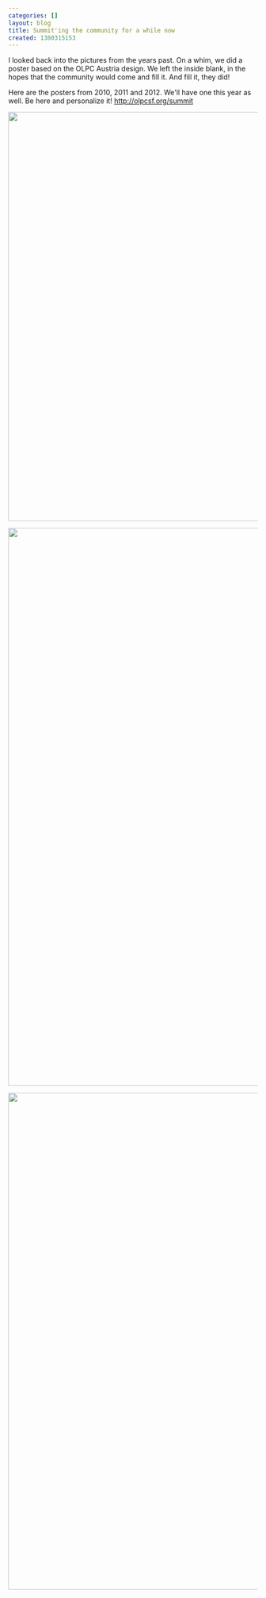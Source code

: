 ```yaml
---
categories: []
layout: blog
title: Summit'ing the community for a while now
created: 1380315153
---
```

<p>I looked back into the pictures from the years past. On a whim, we did a poster based on the OLPC Austria design. We left the inside blank, in the hopes that the community would come and fill it. And fill it, they did!</p>
<p>Here are the posters from 2010, 2011 and 2012. We&#39;ll have one this year as well. Be here and personalize it! <a href="http://olpcsf.org/summit" target="_blank">http://olpcsf.org/summit</a></p>
<p><img alt="" src="{{ site.baseurl }}/sites/default/files/u8/2010poster.jpg" style="width: 747px; height: 825px;" /></p>
<p><img alt="" src="{{ site.baseurl }}/sites/default/files/u8/2011poster.jpg" style="width: 747px; height: 1125px;" /></p>
<p><img alt="" src="{{ site.baseurl }}/sites/default/files/u8/2012poster.jpg" style="width: 747px; height: 1002px;" /></p>
